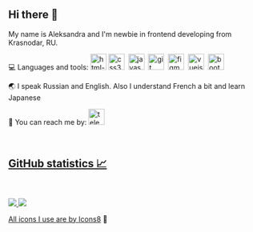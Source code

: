 <div align="left">
<h2>Hi there 👋</h2>

<p>My name is Aleksandra and I'm newbie in frontend developing from Krasnodar, RU.</p>

<p>💻 Languages and tools: 
<img width="32" height="32" src="https://img.icons8.com/fluency/32/html-5.png" alt="html-5"/>
<img width="32" height="32" src="https://img.icons8.com/color/32/css3.png" alt="css3"/>&nbsp;
<img width="32" height="32" src="https://img.icons8.com/fluency/32/javascript.png" alt="javascript"/>&nbsp;
<img width="32" height="32" src="https://img.icons8.com/color/32/git.png" alt="git"/>&nbsp;
<img width="32" height="32" src="https://img.icons8.com/fluency/32/figma.png" alt="figma"/>&nbsp;
<img width="32" height="32" src="https://img.icons8.com/external-tal-revivo-color-tal-revivo/32/external-vuejs-an-open-source-javascript-framework-for-building-user-interfaces-and-single-page-applications-logo-color-tal-revivo.png" alt="vuejs"/>&nbsp;
<img width="32" height="32" src="https://img.icons8.com/color-glass/32/bootstrap.png" alt="bootstrap"/></p>


<p>🌏 I speak Russian and English. Also I understand French a bit and learn Japanese</p>
<p>💬 You can reach me by:
  <a href="https://t.me/AlexandraObw" target="blank"><img width="32" height="32" src="https://img.icons8.com/color/32/telegram-app--v1.png" alt="telegram-app--v1"/></p>
<br>
<h2>GitHub statistics 📈</h2>
<br>
</div>

<!--[![Top Langs](https://github-readme-stats.vercel.app/api/top-langs/?username=AleksandraObw&layout=compact&theme=github_dark)](https://github.com/anuraghazra/github-readme-stats)-->
![](https://github-profile-summary-cards.vercel.app/api/cards/repos-per-language?username=AleksandraObw&theme=transparent)
![](https://github-profile-summary-cards.vercel.app/api/cards/productive-time?username=AleksandraObw&theme=transparent)

<p>All icons I use are by <a target="_blank" href="https://icons8.com">Icons8</a> 💙</p>
<!--
**AleksandraObw/AlexandraObw** is a ✨ _special_ ✨ repository because its `README.md` (this file) appears on your GitHub profile.

Here are some ideas to get you started:

- 🔭 I’m currently working on ...
- 🌱 I’m currently learning ...
- 👯 I’m looking to collaborate on ...
- 🤔 I’m looking for help with ...
- 💬 Ask me about ...
- 📫 How to reach me: ...
- 😄 Pronouns: ...
- ⚡ Fun fact: ...
-->
